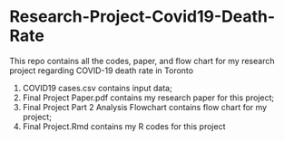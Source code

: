 # Research-Project-Covid19-Death-Rate
This repo contains all the codes, paper, and flow chart for my research project regarding COVID-19 death rate in Toronto
1. COVID19 cases.csv contains input data;
2. Final Project Paper.pdf contains my research paper for this project;
3. Final Project Part 2 Analysis Flowchart contains flow chart for my project;
4. Final Project.Rmd contains my R codes for this project
